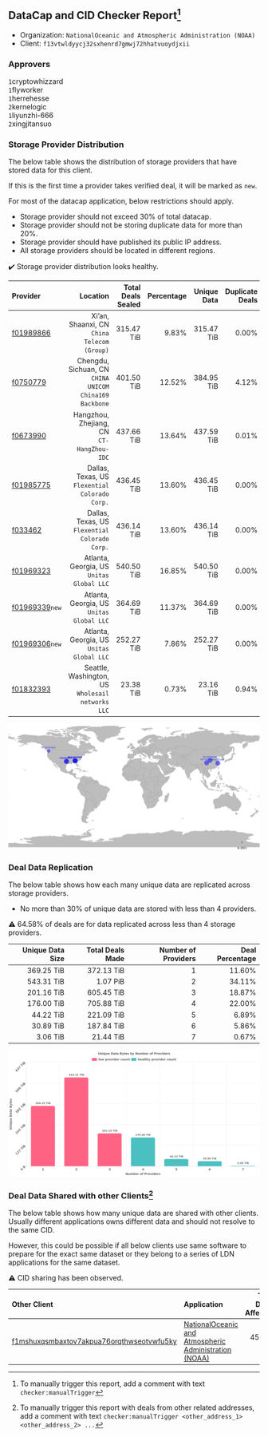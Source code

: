 ## DataCap and CID Checker Report[^1]
 - Organization: `NationalOceanic and Atmospheric Administration (NOAA)`
 - Client: `f13vtwldyycj32sxhenrd7gmwj72hhatvuoydjxii`
### Approvers
`1`cryptowhizzard<br/>`1`flyworker<br/>`1`herrehesse<br/>`2`kernelogic<br/>`1`liyunzhi-666<br/>`2`xingjitansuo

### Storage Provider Distribution
The below table shows the distribution of storage providers that have stored data for this client.

If this is the first time a provider takes verified deal, it will be marked as `new`.

For most of the datacap application, below restrictions should apply.
 - Storage provider should not exceed 30% of total datacap.
 - Storage provider should not be storing duplicate data for more than 20%.
 - Storage provider should have published its public IP address.
 - All storage providers should be located in different regions.

✔️ Storage provider distribution looks healthy.

| Provider                                                    |                                                  Location | Total Deals Sealed | Percentage | Unique Data | Duplicate Deals |
| :---------------------------------------------------------- | --------------------------------------------------------: | -----------------: | ---------: | ----------: | --------------: |
| [f01989866](https://filfox.info/en/address/f01989866)       |            Xi’an, Shaanxi, CN<br/>`China Telecom (Group)` |         315.47 TiB |      9.83% |  315.47 TiB |           0.00% |
| [f0750779](https://filfox.info/en/address/f0750779)         | Chengdu, Sichuan, CN<br/>`CHINA UNICOM China169 Backbone` |         401.50 TiB |     12.52% |  384.95 TiB |           4.12% |
| [f0673990](https://filfox.info/en/address/f0673990)         |              Hangzhou, Zhejiang, CN<br/>`CT-HangZhou-IDC` |         437.66 TiB |     13.64% |  437.59 TiB |           0.01% |
| [f01985775](https://filfox.info/en/address/f01985775)       |         Dallas, Texas, US<br/>`Flexential Colorado Corp.` |         436.45 TiB |     13.60% |  436.45 TiB |           0.00% |
| [f033462](https://filfox.info/en/address/f033462)           |         Dallas, Texas, US<br/>`Flexential Colorado Corp.` |         436.14 TiB |     13.60% |  436.14 TiB |           0.00% |
| [f01969323](https://filfox.info/en/address/f01969323)       |              Atlanta, Georgia, US<br/>`Unitas Global LLC` |         540.50 TiB |     16.85% |  540.50 TiB |           0.00% |
| [f01969339](https://filfox.info/en/address/f01969339)`new`  |              Atlanta, Georgia, US<br/>`Unitas Global LLC` |         364.69 TiB |     11.37% |  364.69 TiB |           0.00% |
| [f01969306](https://filfox.info/en/address/f01969306)`new`  |              Atlanta, Georgia, US<br/>`Unitas Global LLC` |         252.27 TiB |      7.86% |  252.27 TiB |           0.00% |
| [f01832393](https://filfox.info/en/address/f01832393)       |      Seattle, Washington, US<br/>`Wholesail networks LLC` |          23.38 TiB |      0.73% |   23.16 TiB |           0.94% |

<img src="https://raw.githubusercontent.com/data-preservation-programs/filplus-checker-assets/main/filecoin-project/filecoin-plus-large-datasets/issues/1483/1679723086399.png"/>

### Deal Data Replication
The below table shows how each many unique data are replicated across storage providers.

- No more than 30% of unique data are stored with less than 4 providers.

⚠️ 64.58% of deals are for data replicated across less than 4 storage providers.

| Unique Data Size | Total Deals Made | Number of Providers | Deal Percentage |
| ---------------: | ---------------: | ------------------: | --------------: |
|       369.25 TiB |       372.13 TiB |                   1 |          11.60% |
|       543.31 TiB |         1.07 PiB |                   2 |          34.11% |
|       201.16 TiB |       605.45 TiB |                   3 |          18.87% |
|       176.00 TiB |       705.88 TiB |                   4 |          22.00% |
|        44.22 TiB |       221.09 TiB |                   5 |           6.89% |
|        30.89 TiB |       187.84 TiB |                   6 |           5.86% |
|         3.06 TiB |        21.44 TiB |                   7 |           0.67% |

<img src="https://raw.githubusercontent.com/data-preservation-programs/filplus-checker-assets/main/filecoin-project/filecoin-plus-large-datasets/issues/1483/1679723089494.png"/>

### Deal Data Shared with other Clients[^3]
The below table shows how many unique data are shared with other clients.
Usually different applications owns different data and should not resolve to the same CID.

However, this could be possible if all below clients use same software to prepare for the exact same dataset or they belong to a series of LDN applications for the same dataset.

⚠️ CID sharing has been observed.

| Other Client                                                                                                          | Application                                                                                                                             | Total Deals Affected | Unique CIDs | Approvers                                                              |
| :-------------------------------------------------------------------------------------------------------------------- | :-------------------------------------------------------------------------------------------------------------------------------------- | -------------------: | ----------: | :--------------------------------------------------------------------- |
| [f1mshuxqsmbaxtov7akpua76orqthwseotvwfu5ky](https://filfox.info/en/address/f1mshuxqsmbaxtov7akpua76orqthwseotvwfu5ky) | [NationalOceanic and Atmospheric Administration \(NOAA\)](https://github.com/filecoin-project/filecoin-plus-large-datasets/issues/1682) |           450.03 TiB |      14,577 | `1`flyworker<br/>`1`kernelogic<br/>`1`liyunzhi-666<br/>`1`xingjitansuo |

[^1]: To manually trigger this report, add a comment with text `checker:manualTrigger`

[^2]: Deals from those addresses are combined into this report as they are specified with `checker:manualTrigger`

[^3]: To manually trigger this report with deals from other related addresses, add a comment with text `checker:manualTrigger <other_address_1> <other_address_2> ...`
